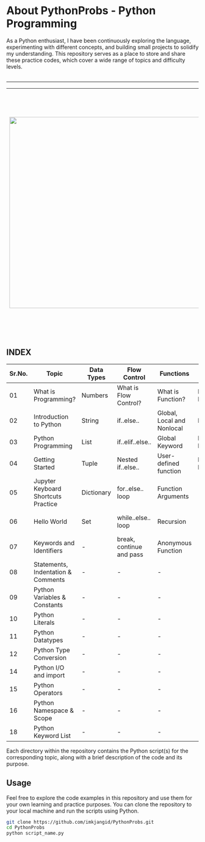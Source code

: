 # About PythonProbs - Python Programming

As a Python enthusiast, I have been continuously exploring the language, experimenting with different concepts, and building small projects to solidify my understanding. This repository serves as a place to store and share these practice codes, which cover a wide range of topics and difficulty levels.
</br>
</br>

------------------
<img src="https://logos-download.com/wp-content/uploads/2016/10/Python_logo_icon.png" width="500"/>|Python is a **general-purpose, mordern, dynamic, robust, high level** and **interpreted** programming language. It is used in web development, data science, creating software prototypes, and so on. Fortunately for beginners, Python has simple easy-to-use syntax. This makes Python an excellent language to learn to program for beginners.
-|-


## INDEX

Sr.No. | Topic | Data Types | Flow Control | Functions | Files | Class-Object | Advance | Modules
-|-|-|-|-|-|-|-|-
01|What is Programming?|Numbers|What is Flow Control?|What is Function?|Intro to Files|OOPs Intro|Iterator|Python Module|
02|Introduction to Python|String|if..else..|Global, Local and Nonlocal|File I/O|Encapsulation|Generator|Random Module|
03|Python Programming|List|if..elif..else..|Global Keyword|File Directory|Inheritance|Closure|OS Module|
04|Getting Started|Tuple|Nested if..else..|User-defined function|File Exceptions|Polymorphism|Decorator|Datetime Module|
05|Jupyter Keyboard Shortcuts Practice|Dictionary|for..else.. loop|Function Arguments|-|Operator Overloading|Property|Math Module|
06|Hello World|Set|while..else.. loop|Recursion|-|-|Regular Expression|User-defined Module|
07|Keywords and Identifiers|-|break, continue and pass|Anonymous Function|-|-|-|Defining Docstring|
08|Statements, Indentation & Comments|-|-|-|-|-|-|-
09|Python Variables & Constants|-|-|-|-|-|-|-
10|Python Literals|-|-|-|-|-|-|-
11|Python Datatypes|-|-|-|-|-|-|-
12|Python Type Conversion|-|-|-|-|-|-|-
14|Python I/O and import|-|-|-|-|-|-|-
15|Python Operators|-|-|-|-|-|-|-
16|Python Namespace & Scope|-|-|-|-|-|-|-
18|Python Keyword List|-|-|-|-|-|-|-

Each directory within the repository contains the Python script(s) for the corresponding topic, along with a brief description of the code and its purpose.

## Usage

Feel free to explore the code examples in this repository and use them for your own learning and practice purposes. You can clone the repository to your local machine and run the scripts using Python.

```bash
git clone https://github.com/imkjangid/PythonProbs.git
cd PythonProbs
python script_name.py
